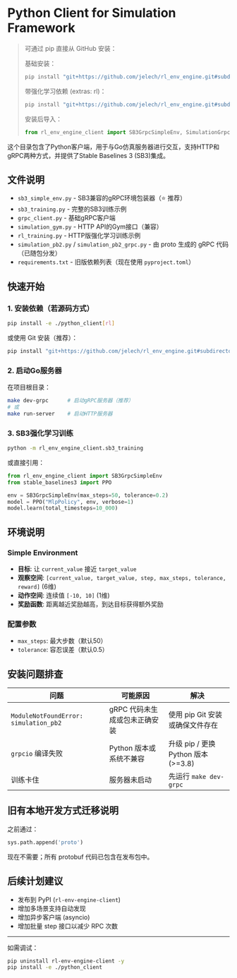 # Python Client for Simulation Framework

> 可通过 pip 直接从 GitHub 安装：
>
> 基础安装：
> ```bash
> pip install "git+https://github.com/jelech/rl_env_engine.git#subdirectory=python_client"
> ```
> 带强化学习依赖 (extras: rl)：
> ```bash
> pip install "git+https://github.com/jelech/rl_env_engine.git#subdirectory=python_client&egg=rl-env-engine-client[rl]"
> ```
>
> 安装后导入：
> ```python
> from rl_env_engine_client import SB3GrpcSimpleEnv, SimulationGrpcClient
> ```

这个目录包含了Python客户端，用于与Go仿真服务器进行交互，支持HTTP和gRPC两种方式，并提供了Stable Baselines 3 (SB3)集成。

## 文件说明

- `sb3_simple_env.py` - SB3兼容的gRPC环境包装器（⭐ 推荐）
- `sb3_training.py` - 完整的SB3训练示例
- `grpc_client.py` - 基础gRPC客户端
- `simulation_gym.py` - HTTP API的Gym接口（兼容）
- `rl_training.py` - HTTP版强化学习训练示例
- `simulation_pb2.py` / `simulation_pb2_grpc.py` - 由 proto 生成的 gRPC 代码（已随包分发）
- `requirements.txt` - 旧版依赖列表（现在使用 `pyproject.toml`）

## 快速开始

### 1. 安装依赖（若源码方式）

```bash
pip install -e ./python_client[rl]
```

或使用 Git 安装（推荐）：
```bash
pip install "git+https://github.com/jelech/rl_env_engine.git#subdirectory=python_client"
```

### 2. 启动Go服务器

在项目根目录：
```bash
make dev-grpc      # 启动gRPC服务器（推荐）
# 或
make run-server    # 启动HTTP服务器
```

### 3. SB3强化学习训练

```bash
python -m rl_env_engine_client.sb3_training
```

或直接引用：
```python
from rl_env_engine_client import SB3GrpcSimpleEnv
from stable_baselines3 import PPO

env = SB3GrpcSimpleEnv(max_steps=50, tolerance=0.2)
model = PPO("MlpPolicy", env, verbose=1)
model.learn(total_timesteps=10_000)
```

## 环境说明

### Simple Environment
- **目标**: 让 `current_value` 接近 `target_value`
- **观察空间**: `[current_value, target_value, step, max_steps, tolerance, reward]` (6维)
- **动作空间**: 连续值 `[-10, 10]` (1维)
- **奖励函数**: 距离越近奖励越高，到达目标获得额外奖励

### 配置参数
- `max_steps`: 最大步数（默认50）
- `tolerance`: 容忍误差（默认0.5）

## 安装问题排查

| 问题                                  | 可能原因                      | 解决                                |
| ------------------------------------- | ----------------------------- | ----------------------------------- |
| `ModuleNotFoundError: simulation_pb2` | gRPC 代码未生成或包未正确安装 | 使用 pip Git 安装或确保文件存在     |
| `grpcio` 编译失败                     | Python 版本或系统不兼容       | 升级 pip / 更换 Python 版本 (>=3.8) |
| 训练卡住                              | 服务器未启动                  | 先运行 `make dev-grpc`              |

## 旧有本地开发方式迁移说明

之前通过：
```python
sys.path.append('proto')
```
现在不需要；所有 protobuf 代码已包含在发布包中。

## 后续计划建议
- 发布到 PyPI (`rl-env-engine-client`)
- 增加多场景支持自动发现
- 增加异步客户端 (asyncio)
- 增加批量 step 接口以减少 RPC 次数

---
如需调试：
```bash
pip uninstall rl-env-engine-client -y
pip install -e ./python_client
```
